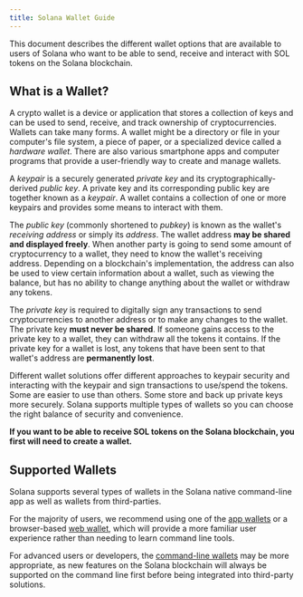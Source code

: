 ```yaml
---
title: Solana Wallet Guide
---
```


This document describes the different wallet options that are available to users of Solana who want to be able to send, receive and interact with SOL tokens on the Solana blockchain.

## What is a Wallet?

A crypto wallet is a device or application that stores a collection of keys and can be used to send, receive, and track ownership of cryptocurrencies. Wallets can take many forms. A wallet might be a directory or file in your computer's file system, a piece of paper, or a specialized device called a _hardware wallet_. There are also various smartphone apps and computer programs that provide a user-friendly way to create and manage wallets.

A _keypair_ is a securely generated _private key_ and its cryptographically-derived _public key_. A private key and its corresponding public key are together known as a _keypair_. A wallet contains a collection of one or more keypairs and provides some means to interact with them.

The _public key_ (commonly shortened to _pubkey_) is known as the wallet's _receiving address_ or simply its _address_. The wallet address **may be shared and displayed freely**. When another party is going to send some amount of cryptocurrency to a wallet, they need to know the wallet's receiving address. Depending on a blockchain's implementation, the address can also be used to view certain information about a wallet, such as viewing the balance, but has no ability to change anything about the wallet or withdraw any tokens.

The _private key_ is required to digitally sign any transactions to send cryptocurrencies to another address or to make any changes to the wallet. The private key **must never be shared**. If someone gains access to the private key to a wallet, they can withdraw all the tokens it contains. If the private key for a wallet is lost, any tokens that have been sent to that wallet's address are **permanently lost**.

Different wallet solutions offer different approaches to keypair security and interacting with the keypair and sign transactions to use/spend the tokens. Some are easier to use than others. Some store and back up private keys more securely. Solana supports multiple types of wallets so you can choose the right balance of security and convenience.

**If you want to be able to receive SOL tokens on the Solana blockchain, you first will need to create a wallet.**

## Supported Wallets

Solana supports several types of wallets in the Solana native command-line app as well as wallets from third-parties.

For the majority of users, we recommend using one of the [app wallets](wallet-guide/apps.md) or a browser-based [web wallet](wallet-guide/web-wallets.md), which will provide a more familiar user experience rather than needing to learn command line tools.

For advanced users or developers, the [command-line wallets](wallet-guide/cli.md) may be more appropriate, as new features on the Solana blockchain will always be supported on the command line first before being integrated into third-party solutions.
